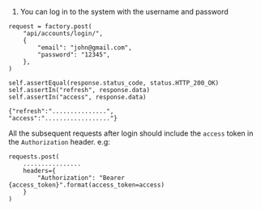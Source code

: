 1. You can log in to the system with the username and password

```
request = factory.post(
    "api/accounts/login/",
    {
        "email": "john@gmail.com",
        "password": "12345",
    },
)

self.assertEqual(response.status_code, status.HTTP_200_OK)
self.assertIn("refresh", response.data)
self.assertIn("access", response.data)
```

```
{"refresh":"...............",
"access":".................."}
```
All the subsequent requests after login should include the `access` token in the `Authorization` header.
e.g: 

```
requests.post(
    ................
    headers={
        "Authorization": "Bearer {access_token}".format(access_token=access)
    }
)
```